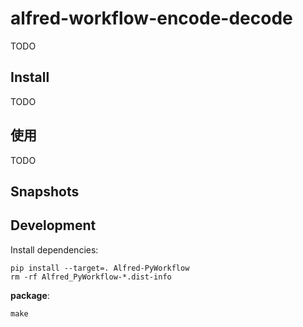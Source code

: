# alfred-workflow-encode-decode

TODO


## Install

TODO

## 使用

TODO


## Snapshots


## Development

Install dependencies:

```
pip install --target=. Alfred-PyWorkflow
rm -rf Alfred_PyWorkflow-*.dist-info
```

**package**:

```
make
```

